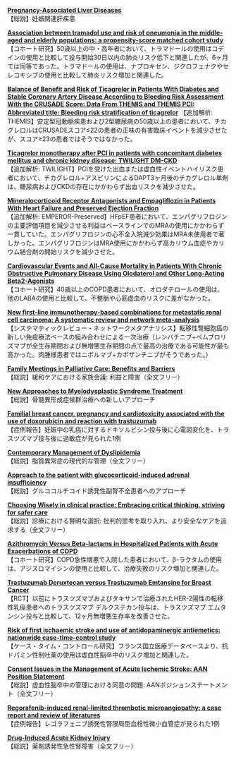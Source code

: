 [**Pregnancy-Associated Liver Diseases**](https://pubmed.ncbi.nlm.nih.gov/35276220/)  
【総説】妊娠関連肝疾患

[**Association between tramadol use and risk of pneumonia in the middle-aged and elderly populations: a propensity-score matched cohort study**](https://pubmed.ncbi.nlm.nih.gov/35332612/)  
【コホート研究】50歳以上の中・高年者において、トラマドールの使用はコデインの使用と比較して投与開始30日以内の肺炎リスク低下と関連したが、6ヶ月では同等であった。トラマドールの使用は、ナプロキセン、ジクロフェナクやセレコキシブの使用と比較して肺炎リスク増加と関連した。

[**Balance of Benefit and Risk of Ticagrelor in Patients With Diabetes and Stable Coronary Artery Disease According to Bleeding Risk Assessment With the CRUSADE Score: Data From THEMIS and THEMIS PCI: Abbreviated title: Bleeding risk stratification of ticagrelor**](https://pubmed.ncbi.nlm.nih.gov/35321823/)  【追加解析: THEMIS】安定型冠動脈疾患および2型糖尿病の50歳以上の患者において、チカグレロルはCRUSADEスコア≤22の患者の正味の有害臨床イベントを減少させたが、スコア≥23の患者ではそうではなかった。

[**Ticagrelor monotherapy after PCI in patients with concomitant diabetes mellitus and chronic kidney disease: TWILIGHT DM-CKD**](https://pubmed.ncbi.nlm.nih.gov/35325085/)  
【追加解析: TWILIGHT】PCIを受けた出血または虚血性イベントハイリスク患者において、チカグレロル+アスピリンによるDAPT3ヶ月後のチカグレロル単剤は、糖尿病およびCKDの存在にかかわらず出血リスクを減少させた。

[**Mineralocorticoid Receptor Antagonists and Empagliflozin in Patients With Heart Failure and Preserved Ejection Fraction**](https://pubmed.ncbi.nlm.nih.gov/35331406/)  
【追加解析: EMPEROR-Preserved】HFpEF患者において、エンパグリフロジンの主要評価項目を減少させる利益はベースラインでのMRAの使用にかかわらず一貫していた。エンパグリフロジンの心不全入院減少効果はMRA未使用者で著しかった。エンパグリフロジンはMRA使用にかかわらず高カリウム血症やカリウム結合剤の開始リスクを減少させた。

[**Cardiovascular Events and All-Cause Mortality in Patients With Chronic Obstructive Pulmonary Disease Using Olodaterol and Other Long-Acting Beta2-Agonists**](https://pubmed.ncbi.nlm.nih.gov/35320605/)  
【コホート研究】40歳以上のCOPD患者において、オロダテロールの使用は、他のLABAの使用と比較して、不整脈や心筋虚血のリスクに差がなかった。

[**New first-line immunotherapy-based combinations for metastatic renal cell carcinoma: A systematic review and network meta-analysis**](https://pubmed.ncbi.nlm.nih.gov/35313232/)  
【システマティックレビュー・ネットワークメタアナリシス】転移性腎細胞癌の新しい免疫療法ベースの組み合わせによる一次治療（レンバチニブ+ペムブロリズマブが全生存期間および無増悪生存期間の点で最高の治療である可能性が最も高かった。肉腫様患者ではニボルマブ+カボザンチニブがそうであった。）

[**Family Meetings in Palliative Care: Benefits and Barriers**](https://pubmed.ncbi.nlm.nih.gov/35316479/)  
【総説】緩和ケアにおける家族会議: 利益と障害（全文フリー）

[**New Approaches to Myelodysplastic Syndrome Treatment**](https://pubmed.ncbi.nlm.nih.gov/35320468/)  
【総説】骨髄異形成症候群治療への新しいアプローチ

[**Familial breast cancer, pregnancy and cardiotoxicity associated with the use of doxorubicin and reaction with trastuzumab**](https://pubmed.ncbi.nlm.nih.gov/35321591/)  
【症例報告】妊娠中の乳癌に対するドキソルビシン投与後に心電図変化を、トラスツズマブ投与後に過敏症が見られた1例

[**Contemporary Management of Dyslipidemia**](https://pubmed.ncbi.nlm.nih.gov/35303294/)  
【総説】脂質異常症の現代的な管理（全文フリー）

[**Approach to the patient with glucocorticoid-induced adrenal insufficiency**](https://pubmed.ncbi.nlm.nih.gov/35302603/)  
【総説】グルココルチコイド誘発性副腎不全患者へのアプローチ

[**Choosing Wisely in clinical practice: Embracing critical thinking, striving for safer care**](https://pubmed.ncbi.nlm.nih.gov/35307902/)  
【総説】診療における賢明な選択: 批判的思考を取り入れ、より安全なケアを追求する（全文フリー）

[**Azithromycin Versus Beta-lactams in Hospitalized Patients with Acute Exacerbations of COPD**](https://pubmed.ncbi.nlm.nih.gov/35316516/)  
【コホート研究】COPD急性増悪で入院した患者において、β-ラクタムの使用は、アジスロマイシンの使用と比較して、治療失敗のリスク増加と関連した。

[**Trastuzumab Deruxtecan versus Trastuzumab Emtansine for Breast Cancer**](https://pubmed.ncbi.nlm.nih.gov/35320644/)  
【RCT】以前にトラスツズマブおよびタキサンで治療されたHER-2陽性の転移性乳癌患者へのトラスツズマブ デルクステカン投与は、トラスツズマブ エムタンシン投与と比較して、12ヶ月無増悪生存率を改善させた。

[**Risk of first ischaemic stroke and use of antidopaminergic antiemetics: nationwide case-time-control study**](https://pubmed.ncbi.nlm.nih.gov/35321876/)  
【ケース・タイム・コントロール研究】フランス国立医療データベースより、抗ドパミン性制吐薬の使用は虚血性脳卒中のリスク増加と関連した。

[**Consent Issues in the Management of Acute Ischemic Stroke: AAN Position Statement**](https://pubmed.ncbi.nlm.nih.gov/35312627/)  
【総説】虚血性脳卒中の管理における同意の問題: AANポジションステートメント（全文フリー）

[**Regorafenib-induced renal-limited thrombotic microangiopathy: a case report and review of literatures**](https://pubmed.ncbi.nlm.nih.gov/35305559/)  
【症例報告】レゴラフェニブ誘発性腎限局型血栓性微小血管症が見られた1例

[**Drug-Induced Acute Kidney Injury**](https://pubmed.ncbi.nlm.nih.gov/35273009/)  
【総説】薬剤誘発性急性腎障害（全文フリー）
